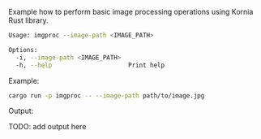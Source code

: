 Example how to perform basic image processing operations using Kornia Rust library.

```bash
Usage: imgproc --image-path <IMAGE_PATH>

Options:
  -i, --image-path <IMAGE_PATH>
  -h, --help                     Print help
```

Example:

```bash
cargo run -p imgproc -- --image-path path/to/image.jpg
```

Output:

TODO: add output here
